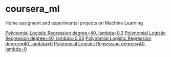 # coursera_ml
Home assigment and experimental projects on Machine Learning


[Polynomial Logistic Regression degree=40, lambda=0.3](https://github.com/xtipacko/coursera_ml/blob/master/0.Python/8.polynomial%20logistic%20regression%20with%20regularization/polyclf_regular_lambda_eq_0.3.gif)
[Polynomial Logistic Regression degree=40, lambda=0.03](https://github.com/xtipacko/coursera_ml/blob/master/0.Python/8.polynomial%20logistic%20regression%20with%20regularization/polyclf_regular_lambda_eq_0.03.gif)
[Polynomial Logistic Regression degree=40, lambda=0](https://github.com/xtipacko/coursera_ml/blob/master/0.Python/8.polynomial%20logistic%20regression%20with%20regularization/polyclf_regular_lambda_eq_0.gif)
[Polynomial Logistic Regression degree=40, lambda=0](https://github.com/xtipacko/coursera_ml/blob/master/0.Python/8.polynomial%20logistic%20regression%20with%20regularization/polyclf_regular_lambda_eq_-0.1.gif)


